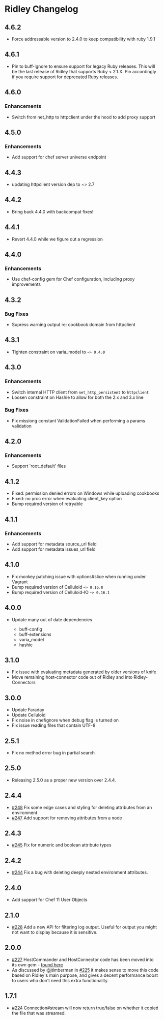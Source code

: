 # Ridley Changelog

## 4.6.2

- Force addressable version to 2.4.0 to keep compatibility with ruby 1.9.1

## 4.6.1

- Pin to buff-ignore to ensure support for legacy Ruby releases. This will be the last release of Ridley that supports Ruby < 2.1.X. Pin accordingly if you require support for deprecated Ruby releases.

## 4.6.0

### Enhancements

- Switch from net_http to httpclient under the hood to add proxy support

## 4.5.0

### Enhancements

- Add support for chef server universe endpoint

## 4.4.3

- updating httpclient version dep to ~> 2.7

## 4.4.2

- Bring back 4.4.0 with backcompat fixes!

## 4.4.1

- Revert 4.4.0 while we figure out a regression

## 4.4.0

### Enhancements

- Use chef-config gem for Chef configuration, including proxy improvements

## 4.3.2

### Bug Fixes

- Supress warning output re: cookbook domain from httpclient

## 4.3.1

- Tighten constraint on varia_model to `~> 0.4.0`

## 4.3.0

### Enhancements

- Switch internal HTTP client from `net_http_persistent` to `httpclient`
- Loosen constraint on Hashie to allow for both the 2.x and 3.x line

### Bug Fixes

- Fix missiong constant ValidationFailed when performing a params validation

## 4.2.0

### Enhancements

- Support 'root_default' files

## 4.1.2

- Fixed: permission denied errors on Windows while uploading cookbooks
- Fixed: no proc error when evaluating client_key option
- Bump required version of retryable

## 4.1.1

### Enhancements

- Add support for metadata source_url field
- Add support for metadata issues_url field

## 4.1.0

- Fix monkey patching issue with options#slice when running under Vagrant
- Bump required version of Celluloid `~> 0.16.0`
- Bump required version of Celluloid-IO `~> 0.16.1`

## 4.0.0

- Update many out of date dependencies

  - buff-config
  - buff-extensions
  - varia_model
  - hashie

## 3.1.0

- Fix issue with evaluating metadata generated by older versions of knife
- Move remaining host-connector code out of Ridley and into Ridley-Connectors

## 3.0.0

- Update Faraday
- Update Celluloid
- Fix noise in chefignore when debug flag is turned on
- Fix issue reading files that contain UTF-8

## 2.5.1

- Fix no method error bug in partial search

## 2.5.0

- Releasing 2.5.0 as a proper new version over 2.4.4.

## 2.4.4

- [#248](https://github.com/RiotGames/ridley/pull/248) Fix some edge cases and styling for deleting attributes from an environment
- [#247](https://github.com/RiotGames/ridley/pull/247) Add support for removing attributes from a node

## 2.4.3

- [#245](https://github.com/RiotGames/ridley/pull/245) Fix for numeric and boolean attribute types

## 2.4.2

- [#244](https://github.com/RiotGames/ridley/pull/244) Fix a bug with deleting deeply nested environment attributes.

## 2.4.0

- Add support for Chef 11 User Objects

## 2.1.0

- [#228](https://github.com/RiotGames/ridley/pull/228) Add a new API for filtering log output. Useful for output you might not want to display because it is sensitive.

## 2.0.0

- [#227](https://github.com/RiotGames/ridley/pull/227) HostCommander and HostConnector code has been moved into its own gem - [found here](https://github.com/RiotGames/ridley-connectors)
- As discussed by @jtimberman in [#225](https://github.com/RiotGames/ridley/issues/225) it makes sense to move this code based on Ridley's main purpose, and gives a decent performance boost to users who don't need this extra functionality.

## 1.7.1

- [#224](https://github.com/RiotGames/ridley/pull/224) Connection#stream will now return true/false on whether it copied the file that was streamed.
